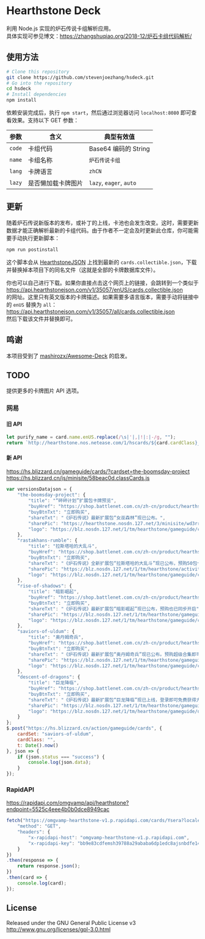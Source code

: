 # Hearthstone Deck

利用 Node.js 实现的炉石传说卡组解析应用。  
具体实现可参见博文：https://zhangshuqiao.org/2018-12/炉石卡组代码解析/

## 使用方法

```bash
# Clone this repository
git clone https://github.com/stevenjoezhang/hsdeck.git
# Go into the repository
cd hsdeck
# Install dependencies
npm install
```

依赖安装完成后，执行 `npm start`，然后通过浏览器访问 `localhost:8080` 即可查看效果。支持以下 GET 参数：

| 参数 | 含义 | 典型有效值 |
| - | - | - |
| `code` | 卡组代码 | Base64 编码的 String |
| `name` | 卡组名称 | `炉石传说卡组` |
| `lang` | 卡牌语言 | `zhCN` |
| `lazy` | 是否懒加载卡牌图片 | `lazy`, `eager`, `auto` |

## 更新

随着炉石传说新版本的发布，或补丁的上线，卡池也会发生改变。这时，需要更新数据才能正确解析最新的卡组代码。由于作者不一定会及时更新此仓库，你可能需要手动执行更新脚本：
```bash
npm run postinstall
```

这个脚本会从 [HearthstoneJSON](https://hearthstonejson.com/docs/cards.html) 上找到最新的 `cards.collectible.json`，下载并替换掉本项目下的同名文件（这就是全部的卡牌数据库文件）。

你也可以自己进行下载。如果你直接点击这个网页上的链接，会跳转到一个类似于  
https://api.hearthstonejson.com/v1/35057/enUS/cards.collectible.json  
的网址。这里只有英文版本的卡牌描述。如果需要多语言版本，需要手动将链接中的 `enUS` 替换为 `all`：  
https://api.hearthstonejson.com/v1/35057/all/cards.collectible.json  
然后下载该文件并替换即可。

## 鸣谢

本项目受到了 [mashirozx/Awesome-Deck](https://github.com/mashirozx/Awesome-Deck) 的启发。

## TODO

提供更多的卡牌图片 API 选项。

### 网易

#### 旧 API

```js
let purify_name = card.name.enUS.replace(/\s|'|,|!|:|-/g, "");
return `http://hearthstone.nos.netease.com/1/hscards/${card.cardClass}__${card.id}_zhCN_${purify_name}.png`;
```

#### 新 API

https://hs.blizzard.cn/gameguide/cards/?cardset=the-boomsday-project
https://hs.blizzard.cn/js/minisite/58beac0d.classCards.js

```js
var versionsDatajson = {
	"the-boomsday-project": {
		"title": "“砰砰计划”扩展包卡牌预览",
		"buyHref": "https://shop.battlenet.com.cn/zh-cn/product/hearthstone-boomsday-project-cn",
		"buyBtnTxt": "立即购买",
		"shareTxt": "《炉石传说》最新扩展包“女巫森林”现已公布。",
		"sharePic": "https://hearthstone.nosdn.127.net/3/minisite/wd3rrew/share.jpg",
		"logo": "https://blz.nosdn.127.net/1/tm/hearthstone/gameguide/cards/the-boomsday-project-logo.png"
	},
	"rastakhans-rumble": {
		"title": "拉斯塔哈的大乱斗",
		"buyHref": "https://shop.battlenet.com.cn/zh-cn/product/hearthstone-rastakhans-rumble",
		"buyBtnTxt": "立即购买",
		"shareTxt": "《炉石传说》全新扩展包“拉斯塔哈的大乱斗”现已公布，预购50包卡包赠送萨满新英雄！",
		"sharePic": "https://blz.nosdn.127.net/1/tm/hearthstone/activities/rastakhans/share.jpg",
		"logo": "https://blz.nosdn.127.net/1/tm/hearthstone/gameguide/cards/rastakhans-rumble-logo.png"
	},
	"rise-of-shadows": {
		"title": "暗影崛起",
		"buyHref": "https://shop.battlenet.com.cn/zh-cn/product/hearthstone-rise-of-shadows",
		"buyBtnTxt": "立即购买",
		"shareTxt": "《炉石传说》最新扩展包“暗影崛起”现已公布，预购也已同步开启",
		"sharePic": "https://blz.nosdn.127.net/1/tm/hearthstone/gameguide/rise/share.jpg",
		"logo": "https://blz.nosdn.127.net/1/tm/hearthstone/gameguide/cards/rise-of-shadows-logo.png"
	},
	"saviors-of-uldum": {
		"title": "奥丹姆奇兵",
		"buyHref": "https://shop.battlenet.com.cn/zh-cn/product/hearthstone-saviors-of-uldum",
		"buyBtnTxt": "立即购买",
		"shareTxt": "《炉石传说》最新扩展包“奥丹姆奇兵”现已公布。预购超级合集即可获得德鲁伊新英雄“伊莉斯·逐星”。",
		"sharePic": "https://blz.nosdn.127.net/1/tm/hearthstone/gameguide/saviors-of-uldum/share.jpg",
		"logo": "https://blz.nosdn.127.net/1/tm/hearthstone/gameguide/cards/saviors-of-uldum-logo.png"
	},
	"descent-of-dragons": {
		"title": "巨龙降临",
		"buyHref": "https://shop.battlenet.com.cn/zh-cn/product/hearthstone-descent-of-dragons",
		"buyBtnTxt": "立即购买",
		"shareTxt": "《炉石传说》最新扩展包“巨龙降临”现已上线，登录即可免费获得大量福利。",
		"sharePic": "https://blz.nosdn.127.net/1/tm/hearthstone/gameguide/descent-of-dragons/share.jpg",
		"logo": "https://blz.nosdn.127.net/1/tm/hearthstone/gameguide/descent-of-dragons/logo.png"
	}
};
$.post("https://hs.blizzard.cn/action/gameguide/cards", {
	cardSet: "saviors-of-uldum",
	cardClass: "",
	t: Date().now()
}, json => {
	if (json.status === "success") {
		console.log(json.data);
	}
});
```

### RapidAPI

https://rapidapi.com/omgvamp/api/hearthstone?endpoint=5525c4eee4b0b0dce8949cac

```js
fetch("https://omgvamp-hearthstone-v1.p.rapidapi.com/cards/Ysera?locale=zhCN", {
	"method": "GET",
	"headers": {
		"x-rapidapi-host": "omgvamp-hearthstone-v1.p.rapidapi.com",
		"x-rapidapi-key": "bb9e83cdfemsh39788a29ababa6dp1edc8ajsnbdfe142ae585"
	}
})
.then(response => {
	return response.json();
})
.then(card => {
	console.log(card);
});
```

## License

Released under the GNU General Public License v3  
http://www.gnu.org/licenses/gpl-3.0.html
